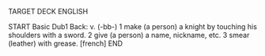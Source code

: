 TARGET DECK
ENGLISH

START
Basic
Dub1
Back: v. (-bb-) 1 make (a person) a knight by touching his shoulders with a sword. 2 give (a person) a name, nickname, etc. 3 smear (leather) with grease. [french]
END
